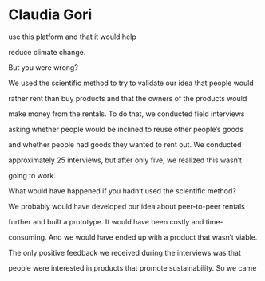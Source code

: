 # Claudia Gori

use this platform and that it would help

reduce climate change.

But you were wrong?

We used the scientific method to try to validate our idea that people would

rather rent than buy products and that the owners of the products would

make money from the rentals. To do that, we conducted field interviews

asking whether people would be inclined to reuse other people’s goods

and whether people had goods they wanted to rent out. We conducted

approximately 25 interviews, but after only five, we realized this wasn’t

going to work.

What would have happened if you hadn’t used the scientific method?

We probably would have developed our idea about peer-to-peer rentals

further and built a prototype. It would have been costly and time-

consuming. And we would have ended up with a product that wasn’t viable.

The only positive feedback we received during the interviews was that

people were interested in products that promote sustainability. So we came